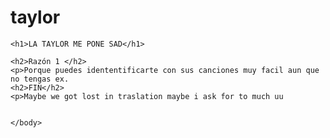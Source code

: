 # taylor

<!DOCTYPE html>
<html>
    <head>
        <meta charset="utf-8">
        <title>All about rabbits!!</title>
    </head>
    <body>

    <h1>LA TAYLOR ME PONE SAD</h1>
    
    <h2>Razón 1 </h2>
    <p>Porque puedes idententificarte con sus canciones muy facil aun que no tengas ex.
    <h2>FIN</h2>
    <p>Maybe we got lost in traslation maybe i ask for to much uu

    
    </body>
</html>
